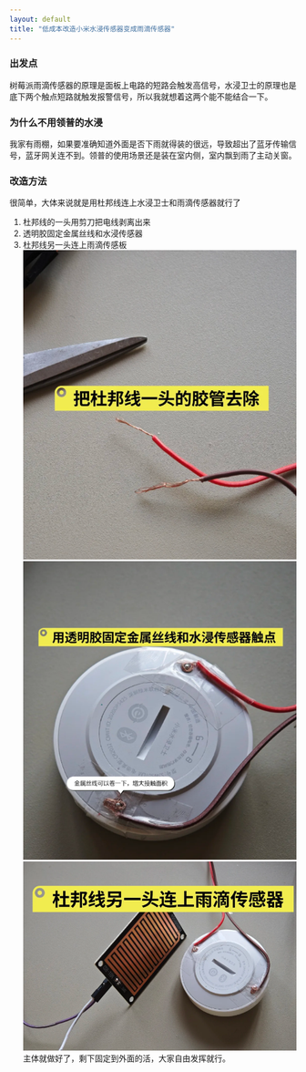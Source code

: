 ```yaml
---
layout: default
title: "低成本改造小米水浸传感器变成雨滴传感器"
---
```


### 出发点

树莓派雨滴传感器的原理是面板上电路的短路会触发高信号，水浸卫士的原理也是底下两个触点短路就触发报警信号，所以我就想着这两个能不能结合一下。

### 为什么不用领普的水浸

我家有雨棚，如果要准确知道外面是否下雨就得装的很远，导致超出了蓝牙传输信号，蓝牙网关连不到。领普的使用场景还是装在室内侧，室内飘到雨了主动关窗。

### 改造方法

很简单，大体来说就是用杜邦线连上水浸卫士和雨滴传感器就行了
<br>

1. 杜邦线的一头用剪刀把电线剥离出来
2. 透明胶固定金属丝线和水浸传感器
3. 杜邦线另一头连上雨滴传感板
   <br>
   ![](./img/03mirain01.png)
   ![](./img/03mirain02.png)
   ![](./img/03mirain03.png)
   <br>
   主体就做好了，剩下固定到外面的活，大家自由发挥就行。

